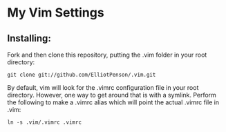 My Vim Settings
====

Installing:
----------------------

Fork and then clone this repository, putting the .vim folder in your root directory:

    git clone git://github.com/ElliotPenson/.vim.git

By default, vim will look for the .vimrc configuration file in your root directory. However, one way to get around that is with a symlink. Perform the following to make a .vimrc alias which will point the actual .vimrc file in .vim:

    ln -s .vim/.vimrc .vimrc


